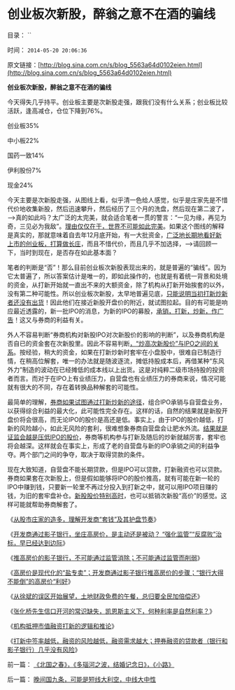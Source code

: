 # 创业板次新股，醉翁之意不在酒的骗线

目录： `` 

时间： `2014-05-20 20:06:36` 

原文链接：[http://blog.sina.com.cn/s/blog_5563a64d0102eien.html](http://blog.sina.com.cn/s/blog_5563a64d0102eien.html)

**创业板次新股，醉翁之意不在酒的骗线**

今天得失几乎持平。创业板主要是次新股走强，跟我们没有什么关系；创业板比较活跃，逢高减仓，仓位下降到76%。

创业板35%

中小板22%

国药一致14%

伊利股份7%

现金24%

今天主要是次新股走强，从图线上看，似乎清一色给人感觉，似乎是庄家先是不惜代价地收集新股，然后迅速攀升，然后经历了三个月的洗盘，然后现在第二波了，——>真的如此吗？太广泛的太完美，就会适合笔者一贯的警言：“一见为缘，再见为奇，三见必为我敌”。[理由仅仅在于，世界不可能如此完美](../../../2011/12/27/个案不具统计意义约束下的技术分析，未来波动无法预期.md)。如果这个图线的解释是真实的，那就意味着自去年12月底开始，有一大批资金，[广泛地长期地看好新上市的创业板，打算做长庄](../../../2013/10/27/庄家持筹比例与效益的关系示意图，逻辑推导的流程.md)，而且不惜代价，而且几乎不加选择，——>请回顾一下，当时到现在，是否存在如此基本面？

笔者的判断是“否”！那么目前创业板次新股表现出来的，就是普遍的“骗线”。因为它太普遍了，所以答案估计是唯一的，即如此操作的，也就是有着统一背景和处境的资金，从打新开始就一直出不来的大额资金，除了机构从打新开始挨套的以外，没有第二种可能性。所以创业板次新股，太早地普遍见底，[只能说明当初打新炒新者还没有出货](../../../2014/1/14/证监会和散户都应好好反思，打新业股神和机构的恶毒忽悠.md)！因此他们在接近新股开盘价的附近，就试图拉起。目的有可能是响应最近透露的，新一批IPO的消息，为新的IPO的募股，[承销，打新，炒新，作广告](../../../2014/1/14/破坏系统完整性的沙漏,打新者炒新形成的“系统沙漏”.md)！这又与券商的利益有关。

外人不容易判断“券商机构对新股IPO对次新股价的影响的判断”，以及券商机构是否自已的资金套在次新股里。因此不容易判断[，“炒高次新股价”与IPO之间的关系](../../../2014/1/14/“先验而后验＋排除法”排除“数据干扰”，判定房地产和打新业.md)。按经验，稍大的资金，如果在打新炒新时套牢在小盘股中，很难自已制造行情，在稍高位解套，唯一的办法就是随波逐流，摊低持股成本后，再借某种“东风外力”制造的波动在已经摊低的成本线以上出货。这是对纯粹二级市场持股的投资者而言。而对于在IPO上有业绩压力，自营盘也有业绩压力的券商来说，情况可能就有很大的不同，存在着转换品种解套的可能性。

最简单的理解，[券商如果试图通过打新炒新的途径](../../../2013/12/19/强烈建议发行“按市值配售的打新权证”，及其合法性和合理性.md)，组合IPO承销与自营盘业务，以获得综合利益的最大化，此可能性完全存在。这样的话，自然的结果就是新股开盘价将会很高，而无论IPO的股价是高还是低。事实上，由于IPO的股价越低，打新的风险越小，如此无风险的套利，很难想象券商自营盘会让肥水外流。[结果就是证监会越是压低IPO的股价](../../../2014/1/10/打新业的利润，风险，不确定性，和大熊市.md)，券商等机构参与打新及随后的炒新就越厉害，套牢也将会越深。这样就会在事实上，形成了老的自营盘与新的IPO承销之间的利益争夺。两个部门之间的争夺，取决于取得贷款的条件。

现在大致知道，自营盘不能长期贷款，但是IPO可以贷款，打新融资也可以贷款。券商如果套在次新股上，但是假如能够将IPO的股价推高，就有可能在新一轮的IPO中赚到钱，只要新一轮里不再过分投入到打新之中，就可以用IPO项目赚的钱，为旧的套牢盘补仓。[新股股价特别高时](../../../2011/6/19/A股越是规范退市，越是不可能退市.md)，也可以抵销次新股“高价”的感觉。这样可能就帮助券商解套了。

《[从股市庄家的造多，理解开发商“套钱”及其护盘节奏](../../../2013/11/23/从股市庄家的造多，理解开发商“套钱”及其护盘节奏.md)》

《[开发商通过影子银行，坐庄高房价，是主动还是被动？
“强化监管”“反腐败”治标，早已经达到边际](../../../2013/11/30/指望通过“强化监管”“反腐败”治标，早已经达到边际；.md)》

《[推高房价的影子银行，不可能通过监管消除；不可能通过监管而削弱](../../../2013/12/4/推高房价的影子银行，不可能通过监管消除或削弱.md)》

《[高房价是现代化的“盐专卖”；开发商通过影子银行推高房价的步骤；“银行大得不能倒”的高房价“利好](../../../2013/12/7/高房价是现代化的“盐专卖”，惩罚开发商，不可能降低盐价.md)》

《[从徐斌的误区开始展望，土地财政免费的午餐，总归要全民加倍偿还](../../../2014/1/1/从徐斌的误区开始，展望2014年的宏观经济面.md)》

《[张化桥先生信口开河的常识缺失，凯恩斯主义下，何种利率是自然利率？](../../../2014/1/2/张化桥先生信口开河的常识缺失.md)》

《[机构抵押市值融资打新的逻辑和推论](../../../2014/1/7/机构抵押市值融资打新的逻辑和推论.md)》

《[打新中签率越低，融资的风险越低，融资需求越大；押券融资的贷款者（银行和影子银行）几乎没有风险](../../../2014/1/10/打新业的利润，风险，不确定性，和大熊市.md)》

前一篇： [《北国之春》，《多瑙河之波，结婚记念日》，《小路》](../../../2014/10/3/《北国之春》，《多瑙河之波，结婚记念日》，《小路》.md)

后一篇： [晚间国九条，可能是短线大利空，中线大中性](../../../2014/5/9/晚间国九条，可能是短线大利空，中线大中性.md)

